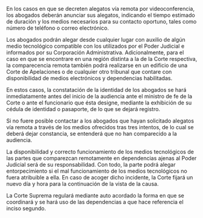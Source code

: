 En los casos en que se decreten alegatos vía remota por videoconferencia, los abogados deberán anunciar sus alegatos, indicando el tiempo estimado de duración y los medios necesarios para su contacto oportuno, tales como número de teléfono o correo electrónico.

Los abogados podrán alegar desde cualquier lugar con auxilio de algún medio tecnológico compatible con los utilizados por el Poder Judicial e informados por su Corporación Administrativa. Adicionalmente, para el caso en que se encontrare en una región distinta a la de la Corte respectiva, la comparecencia remota también podrá realizarse en un edificio de una Corte de Apelaciones o de cualquier otro tribunal que contare con disponibilidad de medios electrónicos y dependencias habilitadas.

En estos casos, la constatación de la identidad de los abogados se hará inmediatamente antes del inicio de la audiencia ante el ministro de fe de la Corte o ante el funcionario que ésta designe, mediante la exhibición de su cédula de identidad o pasaporte, de lo que se dejará registro.

Si no fuere posible contactar a los abogados que hayan solicitado alegatos vía remota a través de los medios ofrecidos tras tres intentos, de lo cual se deberá dejar constancia, se entenderá que no han comparecido a la audiencia.

La disponibilidad y correcto funcionamiento de los medios tecnológicos de las partes que comparezcan remotamente en dependencias ajenas al Poder Judicial será de su responsabilidad. Con todo, la parte podrá alegar entorpecimiento si el mal funcionamiento de los medios tecnológicos no fuera atribuible a ella. En caso de acoger dicho incidente, la Corte fijará un nuevo día y hora para la continuación de la vista de la causa.

La Corte Suprema regulará mediante auto acordado la forma en que se coordinará y se hará uso de las dependencias a que hace referencia el inciso segundo.